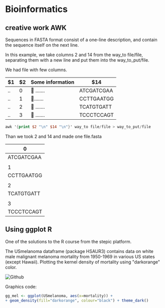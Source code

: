 # Bioinformatics
## creative work AWK

Sequences in FASTA format consist of a one-line description, and contain the sequence itself on the next line.

In this example, we take columns 2 and 14 from the way_to file/file, separating them with a new line and put them into the way_to_put/file.

We had file with few columns. 


|$1|$2| Some information|$14|
|--|---|--|--|
|.. | 0 |  🐉 .......   | ATCGATCGAA
|.. |  1|   🐉.......    | CCTTGAATGG
|.. |   2 | 🐉 .......      |  TCATGTGATT
|.. |3  |  🐉 .......     |TCCCTCCAGT

```awk
awk '{print $2 "\n" $14 "\n"}' way_to file/file > way_to_put/file
```

Than we took 2 and 14 and made one file.fasta

|0|
|--|
|ATCGATCGAA|
|  |
|1|
|CCTTGAATGG|
|  |
|2|
|TCATGTGATT|
|  |
|3|
|TCCCTCCAGT|


## Using ggplot R

One of the solutions to the R course from the stepic platform.

The USmelanoma dataframe (package HSAUR3) contains data on white male malignant melanoma mortality from 1950-1969 in various US states (except Hawaii). 
Plotting the kernel density of mortality using "darkorange" color.

![Github](https://ucarecdn.com/1dc99bf2-89b3-4c14-967c-bd30d363219e/)

Graphics code: 

```r
gg_mel <- ggplot(USmelanoma, aes(x=mortality)) +
+ geom_density(fill="darkorange", colour="black") + theme_dark()
```
